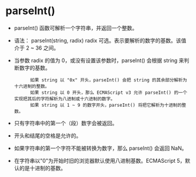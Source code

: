 # parseInt() 

- parseInt() 函数可解析一个字符串，并返回一个整数。

- 语法：    parseInt(string, radix)             radix	可选。表示要解析的数字的基数。该值介于 2 ~ 36 之间。

- 当参数 radix 的值为 0，或没有设置该参数时，parseInt() 会根据 string 来判断数字的基数。

            如果 string 以 "0x" 开头，parseInt() 会把 string 的其余部分解析为十六进制的整数。
            如果 string 以 0 开头，那么 ECMAScript v3 允许 parseInt() 的一个实现把其后的字符解析为八进制或十六进制的数字。
            如果 string 以 1 ~ 9 的数字开头，parseInt() 将把它解析为十进制的整数。

- 只有字符串中的第一个（段）数字会被返回。

- 开头和结尾的空格是允许的。

- 如果字符串的第一个字符不能被转换为数字，那么 parseInt() 会返回 NaN。

- 在字符串以"0"为开始时旧的浏览器默认使用八进制基数。ECMAScript 5，默认的是十进制的基数。